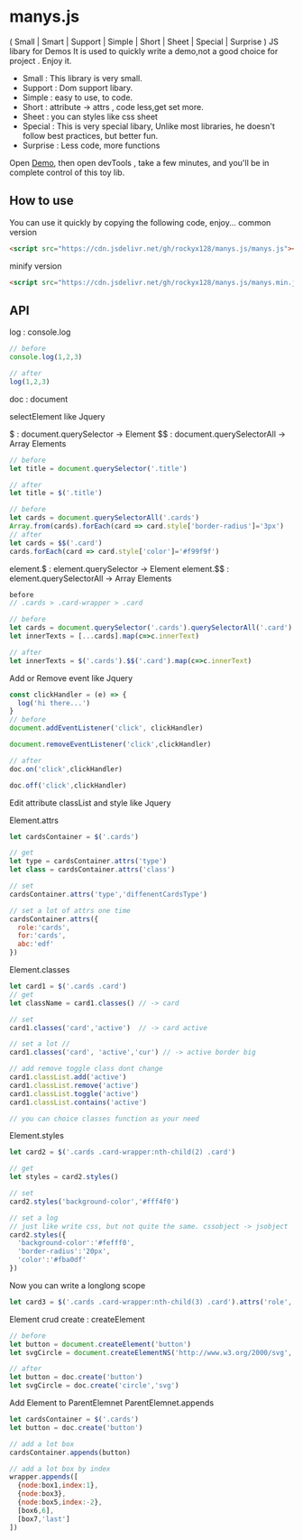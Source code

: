 # manys.js
( Small | Smart | Support | Simple | Short | Sheet | Special | Surprise ) JS libary for Demos
It is used to quickly write a demo,not a good choice for project . Enjoy it.
* Small : This library is very small.
* Support : Dom support libary.
* Simple : easy to use, to code.
* Short : attribute -> attrs , code less,get set more.
* Sheet : you can styles like css sheet
* Special : This is very special libary, Unlike most libraries, he doesn't follow best practices, but better fun.
* Surprise : Less code, more functions

Open [Demo](https://rockyx128.github.io/manysjsTest.html), then open devTools , take a few minutes, and you'll be in complete control of this toy lib.

## How to use

You can use it quickly by copying the following code, enjoy...
common version

```html
<script src="https://cdn.jsdelivr.net/gh/rockyx128/manys.js/manys.js"></script>
```
minify version

```html
<script src="https://cdn.jsdelivr.net/gh/rockyx128/manys.js/manys.min.js"></script>
```

## API

log : console.log
```js
// before
console.log(1,2,3)

// after
log(1,2,3)
```
doc : document

selectElement like Jquery

$ : document.querySelector -> Element
$$ : document.querySelectorAll -> Array Elements

```js
// before
let title = document.querySelector('.title')

// after
let title = $('.title')

// before 
let cards = document.querySelectorAll('.cards')
Array.from(cards).forEach(card => card.style['border-radius']='3px')
// after
let cards = $$('.card')
cards.forEach(card => card.style['color']='#f99f9f')
```

element.$ : element.querySelector -> Element
element.$$ : element.querySelectorAll -> Array Elements
```js
before
// .cards > .card-wrapper > .card

// before
let cards = document.querySelector('.cards').querySelectorAll('.card')
let innerTexts = [...cards].map(c=>c.innerText)

// after
let innerTexts = $('.cards').$$('.card').map(c=>c.innerText)

```
Add or Remove event like Jquery
```js
const clickHandler = (e) => {
  log('hi there...')
}
// before
document.addEventListener('click', clickHandler)

document.removeEventListener('click',clickHandler)

// after
doc.on('click',clickHandler)

doc.off('click',clickHandler)
```
Edit attribute classList and style like Jquery

Element.attrs
```js
let cardsContainer = $('.cards')

// get
let type = cardsContainer.attrs('type')
let class = cardsContainer.attrs('class')

// set
cardsContainer.attrs('type','diffenentCardsType')

// set a lot of attrs one time
cardsContainer.attrs({
  role:'cards',
  for:'cards',
  abc:'edf'
})
```
Element.classes
```js
let card1 = $('.cards .card')
// get 
let className = card1.classes() // -> card

// set
card1.classes('card','active')  // -> card active

// set a lot // 
card1.classes('card', 'active','cur') // -> active border big

// add remove toggle class dont change
card1.classList.add('active')
card1.classList.remove('active')
card1.classList.toggle('active')
card1.classList.contains('active')

// you can choice classes function as your need
```
Element.styles
```js
let card2 = $('.cards .card-wrapper:nth-child(2) .card')

// get
let styles = card2.styles()

// set
card2.styles('background-color','#fff4f0')

// set a log
// just like write css, but not quite the same. cssobject -> jsobject
card2.styles({
  'background-color':'#fefff0',
  'border-radius':'20px',
  'color':'#fba0df'
})
```
Now you can write a longlong scope
```js
let card3 = $('.cards .card-wrapper:nth-child(3) .card').attrs('role','button').styles('color','#444').classes('active','cur')
```
Element crud
create : createElement
```js
// before
let button = document.createElement('button')
let svgCircle = document.createElementNS('http://www.w3.org/2000/svg','circle')

// after
let button = doc.create('button')
let svgCircle = doc.create('circle','svg')
```
Add Element to ParentElemnet
ParentElemnet.appends

```js
let cardsContainer = $('.cards')
let button = doc.create('button')

// add a lot box
cardsContainer.appends(button)

// add a lot box by index
wrapper.appends([
  {node:box1,index:1},
  {node:box3},
  {node:box5,index:-2},
  [box6,6],
  [box7,'last']
])

```
